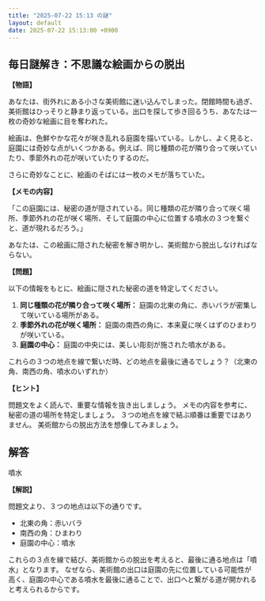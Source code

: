 ```yaml
---
title: "2025-07-22 15:13 の謎"
layout: default
date: 2025-07-22 15:13:00 +0900
---
```

## 毎日謎解き：不思議な絵画からの脱出

**【物語】**

あなたは、街外れにある小さな美術館に迷い込んでしまった。閉館時間も過ぎ、美術館はひっそりと静まり返っている。出口を探して歩き回るうち、あなたは一枚の奇妙な絵画に目を奪われた。

絵画は、色鮮やかな花々が咲き乱れる庭園を描いている。しかし、よく見ると、庭園には奇妙な点がいくつかある。例えば、同じ種類の花が隣り合って咲いていたり、季節外れの花が咲いていたりするのだ。

さらに奇妙なことに、絵画のそばには一枚のメモが落ちていた。

**【メモの内容】**

「この庭園には、秘密の道が隠されている。同じ種類の花が隣り合って咲く場所、季節外れの花が咲く場所、そして庭園の中心に位置する噴水の３つを繋ぐと、道が現れるだろう。」

あなたは、この絵画に隠された秘密を解き明かし、美術館から脱出しなければならない。

**【問題】**

以下の情報をもとに、絵画に隠された秘密の道を特定してください。

1.  **同じ種類の花が隣り合って咲く場所：** 庭園の北東の角に、赤いバラが密集して咲いている場所がある。
2.  **季節外れの花が咲く場所：** 庭園の南西の角に、本来夏に咲くはずのひまわりが咲いている。
3.  **庭園の中心：** 庭園の中央には、美しい彫刻が施された噴水がある。

これらの３つの地点を線で繋いだ時、どの地点を最後に通るでしょう？（北東の角、南西の角、噴水のいずれか）

**【ヒント】**

問題文をよく読んで、重要な情報を抜き出しましょう。
メモの内容を参考に、秘密の道の場所を特定しましょう。
３つの地点を線で結ぶ順番は重要ではありません。
美術館からの脱出方法を想像してみましょう。

## 解答

噴水

**【解説】**

問題文より、３つの地点は以下の通りです。

*   北東の角：赤いバラ
*   南西の角：ひまわり
*   庭園の中心：噴水

これらの３点を線で結び、美術館からの脱出を考えると、最後に通る地点は「噴水」となります。
なぜなら、美術館の出口は庭園の先に位置している可能性が高く、庭園の中心である噴水を最後に通ることで、出口へと繋がる道が開かれると考えられるからです。
